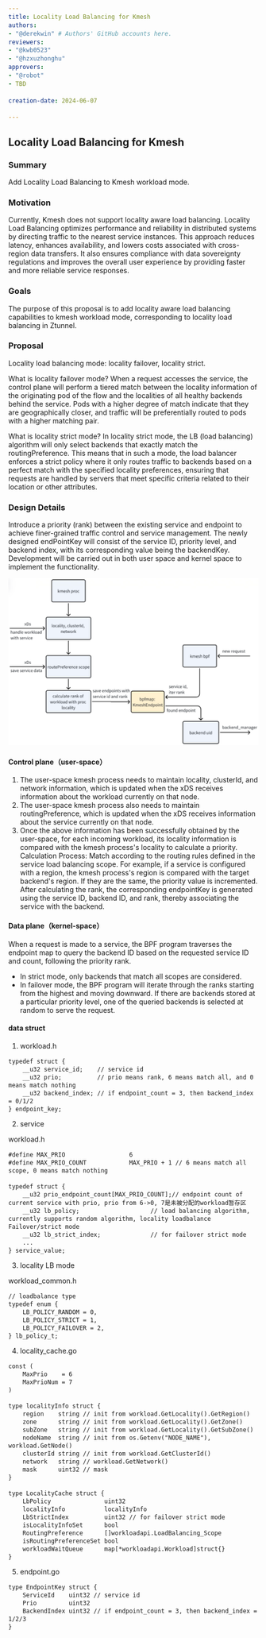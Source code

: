 ```yaml
---
title: Locality Load Balancing for Kmesh
authors:
- "@derekwin" # Authors' GitHub accounts here.
reviewers:
- "@kwb0523"
- "@hzxuzhonghu"
approvers:
- "@robot"
- TBD

creation-date: 2024-06-07

---
```


## Locality Load Balancing for Kmesh

### Summary

Add Locality Load Balancing to Kmesh workload mode.

### Motivation

Currently, Kmesh does not support locality aware load balancing. Locality Load Balancing optimizes performance and reliability in distributed systems by directing traffic to the nearest service instances. This approach reduces latency, enhances availability, and lowers costs associated with cross-region data transfers. It also ensures compliance with data sovereignty regulations and improves the overall user experience by providing faster and more reliable service responses.

### Goals

The purpose of this proposal is to add locality aware load balancing capabilities to kmesh workload mode, corresponding to locality load balancing in Ztunnel.

### Proposal

Locality load balancing mode: locality failover, locality strict.

What is locality failover mode? When a request accesses the service, the control plane will perform a tiered match between the locality information of the originating pod of the flow and the localities of all healthy backends behind the service. Pods with a higher degree of match indicate that they are geographically closer, and traffic will be preferentially routed to pods with a higher matching pair.

What is locality strict mode? In locality strict mode, the LB (load balancing) algorithm will only select backends that exactly match the routingPreference. This means that in such a mode, the load balancer enforces a strict policy where it only routes traffic to backends based on a perfect match with the specified locality preferences, ensuring that requests are handled by servers that meet specific criteria related to their location or other attributes.

### Design Details

Introduce a priority (rank) between the existing service and endpoint to achieve finer-grained traffic control and service management. The newly designed endPointKey will consist of the service ID, priority level, and backend index, with its corresponding value being the backendKey. Development will be carried out in both user space and kernel space to implement the functionality.

![locality_lb_pic](pics/locality_lb.svg)

#### Control plane（user-space）
1. The user-space kmesh process needs to maintain locality, clusterId, and network information, which is updated when the xDS receives information about the workload currently on that node.
2. The user-space kmesh process also needs to maintain routingPreference, which is updated when the xDS receives information about the service currently on that node.
3. Once the above information has been successfully obtained by the user-space, for each incoming workload, its locality information is compared with the kmesh process's locality to calculate a priority.
   Calculation Process: Match according to the routing rules defined in the service load balancing scope. For example, if a service is configured with a region, the kmesh process's region is compared with the target backend's region. If they are the same, the priority value is incremented. After calculating the rank, the corresponding endpointKey is generated using the service ID, backend ID, and rank, thereby associating the service with the backend.

#### Data plane（kernel-space）
When a request is made to a service, the BPF program traverses the endpoint map to query the backend ID based on the requested service ID and count, following the priority rank. 
- In strict mode, only backends that match all scopes are considered.
- In failover mode, the BPF program will iterate through the ranks starting from the highest and moving downward. If there are backends stored at a particular priority level, one of the queried backends is selected at random to serve the request.

#### data struct
1. workload.h
```
typedef struct {
    __u32 service_id;    // service id
    __u32 prio;          // prio means rank, 6 means match all, and 0 means match nothing
    __u32 backend_index; // if endpoint_count = 3, then backend_index = 0/1/2
} endpoint_key;
```

2. service

workload.h
```
#define MAX_PRIO                  6
#define MAX_PRIO_COUNT            MAX_PRIO + 1 // 6 means match all scope, 0 means match nothing

typedef struct {
    __u32 prio_endpoint_count[MAX_PRIO_COUNT];// endpoint count of current service with prio, prio from 6->0, 7是未被分配的workload暂存区
    __u32 lb_policy;                    // load balancing algorithm, currently supports random algorithm, locality loadbalance Failover/strict mode
    __u32 lb_strict_index;              // for failover strict mode
    ...
} service_value;
```

3. locality LB mode

workload_common.h
```
// loadbalance type
typedef enum {
    LB_POLICY_RANDOM = 0,
    LB_POLICY_STRICT = 1,
    LB_POLICY_FAILOVER = 2,
} lb_policy_t;
```

4. locality_cache.go
```
const (
	MaxPrio    = 6
	MaxPrioNum = 7
)

type localityInfo struct {
	region    string // init from workload.GetLocality().GetRegion()
	zone      string // init from workload.GetLocality().GetZone()
	subZone   string // init from workload.GetLocality().GetSubZone()
	nodeName  string // init from os.Getenv("NODE_NAME"), workload.GetNode()
	clusterId string // init from workload.GetClusterId()
	network   string // workload.GetNetwork()
	mask      uint32 // mask
}

type LocalityCache struct {
	LbPolicy               uint32
	localityInfo           localityInfo
	LbStrictIndex          uint32 // for failover strict mode
	isLocalityInfoSet      bool
	RoutingPreference      []workloadapi.LoadBalancing_Scope
	isRoutingPreferenceSet bool
	workloadWaitQueue      map[*workloadapi.Workload]struct{}
}
```

5. endpoint.go
```
type EndpointKey struct {
	ServiceId    uint32 // service id
	Prio         uint32
	BackendIndex uint32 // if endpoint_count = 3, then backend_index = 1/2/3
}
```